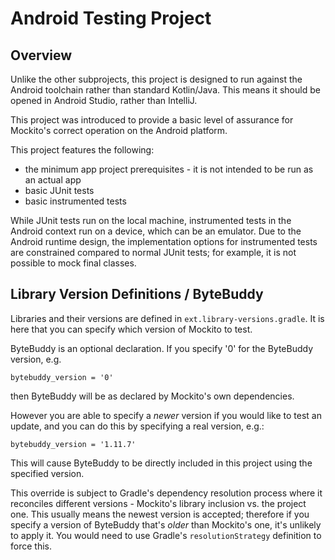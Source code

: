 # Android Testing Project
## Overview
Unlike the other subprojects, this project is designed to run against the Android toolchain rather than standard Kotlin/Java. This means it should be opened in Android Studio, rather than IntelliJ.

This project was introduced to provide a basic level of assurance for Mockito's correct operation on the Android platform.

This project features the following:
* the minimum app project prerequisites - it is not intended to be run as an actual app
* basic JUnit tests
* basic instrumented tests

While JUnit tests run on the local machine, instrumented tests in the Android context run on a device, which can be an emulator. Due to the Android runtime design, the implementation options for instrumented tests are constrained compared to normal JUnit tests; for example, it is not possible to mock final classes.

## Library Version Definitions / ByteBuddy

Libraries and their versions are defined in `ext.library-versions.gradle`. It is here that you can specify which version of Mockito to test.

ByteBuddy is an optional declaration. If you specify '0' for the ByteBuddy version, e.g.

```bytebuddy_version = '0'```

then ByteBuddy will be as declared by Mockito's own dependencies.

However you are able to specify a _newer_ version if you would like to test an update, and you can do this by specifying a real version, e.g.:

```bytebuddy_version = '1.11.7'```

This will cause ByteBuddy to be directly included in this project using the specified version.

This override is subject to Gradle's dependency resolution process where it reconciles different versions - Mockito's library inclusion vs. the project one. This usually means the newest version is accepted; therefore if you specify a version of ByteBuddy that's _older_ than Mockito's one, it's unlikely to apply it. You would need to use Gradle's `resolutionStrategy` definition to force this.
